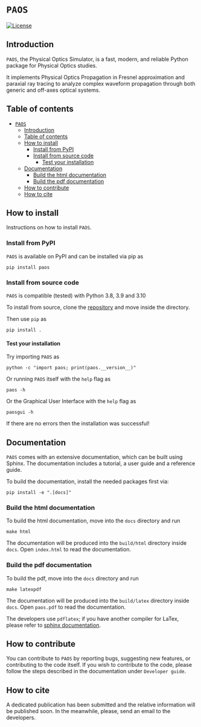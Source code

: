 # ``PAOS``

[![License](https://img.shields.io/badge/License-BSD%203--Clause-blue.svg)](https://opensource.org/licenses/BSD-3-Clause)

## Introduction

``PAOS``, the Physical Optics Simulator, is a fast, modern, and reliable Python package for Physical Optics studies.

It implements Physical Optics Propagation in Fresnel approximation and paraxial ray tracing to analyze complex waveform propagation through both generic and off-axes optical systems.

## Table of contents

- [``PAOS``](#paos)
  - [Introduction](#introduction)
  - [Table of contents](#table-of-contents)
  - [How to install](#how-to-install)
    - [Install from PyPI](#install-from-pypi)
    - [Install from source code](#install-from-source-code)
      - [Test your installation](#test-your-installation)
  - [Documentation](#documentation)
    - [Build the html documentation](#build-the-html-documentation)
    - [Build the pdf documentation](#build-the-pdf-documentation)
  - [How to contribute](#how-to-contribute)
  - [How to cite](#how-to-cite)

## How to install

Instructions on how to install ``PAOS``.

### Install from PyPI

``PAOS`` is available on PyPI and can be installed via pip as

    pip install paos

### Install from source code

``PAOS`` is compatible (tested) with Python 3.8, 3.9 and 3.10

To install from source, clone the [repository](https://github.com/arielmission-space/PAOS/) and move inside the directory.

Then use `pip` as

    pip install .

#### Test your installation

Try importing ``PAOS`` as

    python -c "import paos; print(paos.__version__)"

Or running ``PAOS`` itself with the `help` flag as

    paos -h

Or the Graphical User Interface with the `help` flag as

    paosgui -h

If there are no errors then the installation was successful!

## Documentation

``PAOS`` comes with an extensive documentation, which can be built using Sphinx.
The documentation includes a tutorial, a user guide and a reference guide.

To build the documentation, install the needed packages first via:

    pip install -e ".[docs]"

### Build the html documentation

To build the html documentation, move into the `docs` directory and run

    make html

The documentation will be produced into the `build/html` directory inside `docs`.
Open `index.html` to read the documentation.

### Build the pdf documentation

To build the pdf, move into the `docs` directory and run

    make latexpdf

The documentation will be produced into the `build/latex` directory inside `docs`.
Open `paos.pdf` to read the documentation.

The developers use `pdflatex`; if you have another compiler for LaTex, please refer to [sphinx documentation](https://www.sphinx-doc.org/en/master/usage/configuration.html#latex-options).

## How to contribute

You can contribute to ``PAOS`` by reporting bugs, suggesting new features, or contributing to the code itself.
If you wish to contribute to the code, please follow the steps described in the documentation under `Developer guide`.

## How to cite

A dedicated publication has been submitted and the relative information will be published soon.
In the meanwhile, please, send an email to the developers.  
